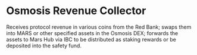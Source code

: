 # Osmosis Revenue Collector

Receives protocol revenue in various coins from the Red Bank; swaps them into MARS or other specified assets in the Osmosis DEX; forwards the assets to Mars Hub via IBC to be distributed as staking rewards or be deposited into the safety fund.
